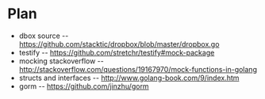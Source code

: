 # Plan

* dbox source -- https://github.com/stacktic/dropbox/blob/master/dropbox.go
* testify -- https://github.com/stretchr/testify#mock-package
* mocking stackoverflow -- http://stackoverflow.com/questions/19167970/mock-functions-in-golang
* structs and interfaces -- http://www.golang-book.com/9/index.htm
* gorm -- https://github.com/jinzhu/gorm
